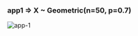 ### app1 => X ~ Geometric(n=50, p=0.7)
![app-1](https://github.com/khashayardadashi/matlab-project/assets/115826321/0e3b68fd-0381-4ce4-b76f-c70480fae309)
